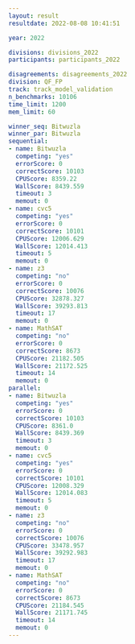 ```yaml
---
layout: result
resultdate: 2022-08-08 10:41:51

year: 2022

divisions: divisions_2022
participants: participants_2022

disagreements: disagreements_2022
division: QF_FP
track: track_model_validation
n_benchmarks: 10106
time_limit: 1200
mem_limit: 60

winner_seq: Bitwuzla
winner_par: Bitwuzla
sequential:
- name: Bitwuzla
  competing: "yes"
  errorScore: 0
  correctScore: 10103
  CPUScore: 8359.22
  WallScore: 8439.559
  timeout: 3
  memout: 0
- name: cvc5
  competing: "yes"
  errorScore: 0
  correctScore: 10101
  CPUScore: 12006.629
  WallScore: 12014.413
  timeout: 5
  memout: 0
- name: z3
  competing: "no"
  errorScore: 0
  correctScore: 10076
  CPUScore: 32878.327
  WallScore: 39293.813
  timeout: 17
  memout: 0
- name: MathSAT
  competing: "no"
  errorScore: 0
  correctScore: 8673
  CPUScore: 21182.505
  WallScore: 21172.525
  timeout: 14
  memout: 0
parallel:
- name: Bitwuzla
  competing: "yes"
  errorScore: 0
  correctScore: 10103
  CPUScore: 8361.0
  WallScore: 8439.369
  timeout: 3
  memout: 0
- name: cvc5
  competing: "yes"
  errorScore: 0
  correctScore: 10101
  CPUScore: 12008.329
  WallScore: 12014.083
  timeout: 5
  memout: 0
- name: z3
  competing: "no"
  errorScore: 0
  correctScore: 10076
  CPUScore: 33478.957
  WallScore: 39292.983
  timeout: 17
  memout: 0
- name: MathSAT
  competing: "no"
  errorScore: 0
  correctScore: 8673
  CPUScore: 21184.545
  WallScore: 21171.745
  timeout: 14
  memout: 0
---
```

